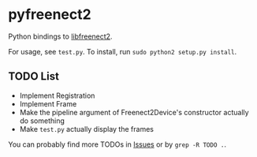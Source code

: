 pyfreenect2
===========

Python bindings to [libfreenect2](https://github.com/OpenKinect/libfreenect2).

For usage, see `test.py`. To install, run `sudo python2 setup.py install`.

TODO List
---------

 * Implement Registration
 * Implement Frame
 * Make the pipeline argument of Freenect2Device's constructor actually do something
 * Make `test.py` actually display the frames

You can probably find more TODOs in [Issues](https://github.com/tikiking1/pyfreenect2/issues) or by `grep -R TODO .`.
